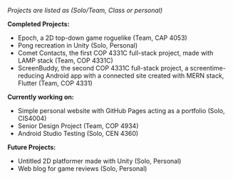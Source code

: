 *Projects are listed as (Solo/Team, Class or personal)*

**Completed Projects:**
- Epoch, a 2D top-down game roguelike (Team, CAP 4053)
- Pong recreation in Unity (Solo, Personal)
- Comet Contacts, the first COP 4331C full-stack project, made with LAMP stack (Team, COP 4331C)
- ScreenBuddy, the second COP 4331C full-stack project, a screentime-reducing Android app with a connected site created with MERN stack, Flutter (Team, COP 4331)

**Currently working on:**
- Simple personal website with GitHub Pages acting as a portfolio (Solo, CIS4004)
- Senior Design Project (Team, COP 4934)
- Android Studio Testing (Solo, CEN 4360)

**Future Projects:**
- Untitled 2D platformer made with Unity (Solo, Personal)
- Web blog for game reviews (Solo, Personal)
